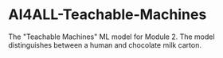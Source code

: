 # AI4ALL-Teachable-Machines
The "Teachable Machines" ML model for Module 2. The model distinguishes between a human and chocolate milk carton.
